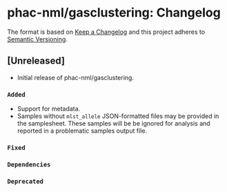 # phac-nml/gasclustering: Changelog

The format is based on [Keep a Changelog](https://keepachangelog.com/en/1.0.0/)
and this project adheres to [Semantic Versioning](https://semver.org/spec/v2.0.0.html).

## [Unreleased]

- Initial release of phac-nml/gasclustering.

### `Added`

- Support for metadata.
- Samples without `mlst_allele` JSON-formatted files may be provided in the samplesheet. These samples will be be ignored for analysis and reported in a problematic samples output file.

### `Fixed`

### `Dependencies`

### `Deprecated`
